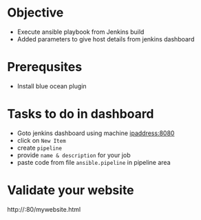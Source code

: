 # Objective
- Execute ansible playbook from Jenkins build
- Added parameters to give host details from jenkins dashboard

# Prerequsites
- Install blue ocean plugin

# Tasks to do in dashboard
- Goto jenkins dashboard using machine <ipaddress:8080>
- click on `New Item`
- create `pipeline`
- provide `name & description` for your job
- paste code from file `ansible.pipeline` in pipeline area

# Validate your website
http://<public-ip>:80/mywebsite.html